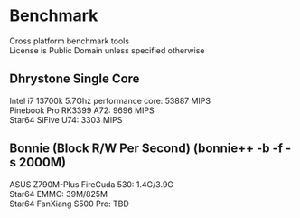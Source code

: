 # Benchmark
Cross platform benchmark tools  
License is Public Domain unless specified otherwise  

## Dhrystone Single Core
Intel i7 13700k 5.7Ghz performance core: 53887 MIPS  
Pinebook Pro RK3399 A72:                  9696 MIPS  
Star64 SiFive U74:                        3303 MIPS  

## Bonnie (Block R/W Per Second) (bonnie++ -b -f -s 2000M)
ASUS Z790M-Plus FireCuda 530: 1.4G/3.9G  
Star64 EMMC:                   39M/825M  
Star64 FanXiang S500 Pro:     TBD  

